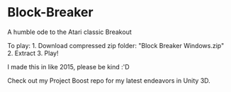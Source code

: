 # Block-Breaker
A humble ode to the Atari classic Breakout

To play: 
         1. Download compressed zip folder: "Block Breaker Windows.zip" 
         2. Extract
         3. Play!
         
I made this in like 2015, please be kind :'D

Check out my Project Boost repo for my latest endeavors in Unity 3D.
